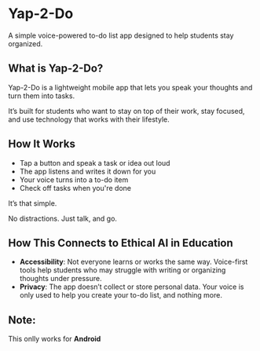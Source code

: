 # Yap-2-Do
A simple voice-powered to-do list app designed to help students stay organized.

## What is Yap-2-Do?

Yap-2-Do is a lightweight mobile app that lets you speak your thoughts and turn them into tasks.

It’s built for students who want to stay on top of their work, stay focused, and use technology that works with their lifestyle.

## How It Works

- Tap a button and speak a task or idea out loud
- The app listens and writes it down for you
- Your voice turns into a to-do item
- Check off tasks when you're done

It’s that simple.

No distractions. Just talk, and go.

## How This Connects to Ethical AI in Education

- **Accessibility**: Not everyone learns or works the same way. Voice-first tools help students who may struggle with writing or organizing thoughts under pressure.
- **Privacy**: The app doesn’t collect or store personal data. Your voice is only used to help you create your to-do list, and nothing more.

## Note:

This onlly works for **Android**
